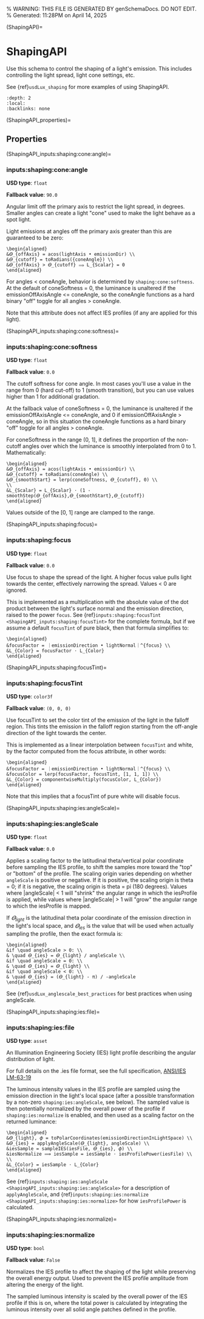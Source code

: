 % WARNING: THIS FILE IS GENERATED BY genSchemaDocs. DO NOT EDIT.
% Generated: 11:28PM on April 14, 2025


(ShapingAPI)=
# ShapingAPI

Use this schema to control the shaping of a light's
emission. This includes controlling the light spread, light cone settings, etc.

See {ref}`usdLux_shaping` for more examples of using ShapingAPI.

```{contents}
:depth: 2
:local:
:backlinks: none
```

(ShapingAPI_properties)=

## Properties

(ShapingAPI_inputs:shaping:cone:angle)=

### inputs:shaping:cone:angle

**USD type**: `float`

**Fallback value**: `90.0`

Angular limit off the primary axis to restrict 
the light spread, in degrees. Smaller angles can create a light "cone" used to
make the light behave as a spot light. 

Light emissions at angles off the primary axis greater than this are
guaranteed to be zero:

```{math}
\begin{aligned} 
&𝛳_{offAxis} = acos(lightAxis • emissionDir) \\
&𝛳_{cutoff} = toRadians({coneAngle}) \\
&𝛳_{offAxis} > 𝛳_{cutoff} ⟹ L_{Scalar} = 0
\end{aligned} 
```
For angles < coneAngle, behavior is determined by `shaping:cone:softness`.
At the default of coneSoftness = 0, the luminance is unaltered if the 
emissionOffAxisAngle <= coneAngle, so the coneAngle functions as a hard binary 
"off" toggle for all angles > coneAngle.

Note that this attribute does not affect IES profiles (if any are applied for 
this light). 


(ShapingAPI_inputs:shaping:cone:softness)=

### inputs:shaping:cone:softness

**USD type**: `float`

**Fallback value**: `0.0`

The cutoff softness for cone angle. In most 
cases you'll use a value in the range from 0 (hard cut-off) to 1 (smooth 
transition), but you can use values higher than 1 for additional gradation. 

At the fallback value of coneSoftness = 0, the luminance is unaltered if the
emissionOffAxisAngle <= coneAngle, and 0 if emissionOffAxisAngle > coneAngle, 
so in this situation the coneAngle functions as a hard binary "off" toggle for 
all angles > coneAngle.

For coneSoftness in the range (0, 1], it defines the proportion of the
non-cutoff angles over which the luminance is smoothly interpolated from
0 to 1. Mathematically:

```{math}
\begin{aligned} 
&𝛳_{offAxis} = acos(lightAxis • emissionDir) \\
&𝛳_{cutoff} = toRadians(coneAngle) \\
&𝛳_{smoothStart} = lerp(coneSoftness, 𝛳_{cutoff}, 0) \\
\\
&L_{Scalar} = L_{Scalar} ⋅ (1 - smoothStep(𝛳_{offAxis},𝛳_{smoothStart},𝛳_{cutoff})
\end{aligned} 
```

Values outside of the [0, 1] range are clamped to the range.


(ShapingAPI_inputs:shaping:focus)=

### inputs:shaping:focus

**USD type**: `float`

**Fallback value**: `0.0`

Use focus to shape the spread of the light. 
A higher focus value pulls light towards the center, effectively narrowing the
spread. Values < 0 are ignored.

This is implemented as a multiplication with the absolute value of the dot 
product between the light's surface normal and the emission direction, raised to 
the power `focus`. See {ref}`inputs:shaping:focusTint <ShapingAPI_inputs:shaping:focusTint>`
for the complete formula, but if we assume a default `focusTint` of pure black, 
then that formula simplifies to:

```{math}
\begin{aligned} 
&focusFactor = ｜emissionDirection • lightNormal｜^{focus} \\
&L_{Color} = focusFactor ⋅ L_{Color}
\end{aligned} 
```


(ShapingAPI_inputs:shaping:focusTint)=

### inputs:shaping:focusTint

**USD type**: `color3f`

**Fallback value**: `(0, 0, 0)`

Use focusTint to set the color tint of the
emission of the light in the falloff region. This tints the emission in the 
falloff region starting from the off-angle direction of the light towards the 
center.

This is implemented as a linear interpolation between `focusTint` and
white, by the factor computed from the focus attribute, in other words:

```{math}
\begin{aligned} 
&focusFactor = ｜emissionDirection • lightNormal｜^{focus} \\
&focusColor = lerp(focusFactor, focusTint, [1, 1, 1]) \\
&L_{Color} = componentwiseMultiply(focusColor, L_{Color}) 
\end{aligned}
```

Note that this implies that a focusTint of pure white will disable
focus.


(ShapingAPI_inputs:shaping:ies:angleScale)=

### inputs:shaping:ies:angleScale

**USD type**: `float`

**Fallback value**: `0.0`

Applies a scaling factor to the latitudinal 
theta/vertical polar coordinate before sampling the IES profile, to shift the 
samples more toward the "top" or "bottom" of the profile. The scaling origin 
varies depending on whether `angleScale` is positive or negative.  If it is
positive, the scaling origin is theta = 0; if it is negative, the scaling origin 
is theta = pi (180 degrees).  Values where |angleScale| < 1 will "shrink" the 
angular range in which the iesProfile is applied, while values where 
|angleScale| > 1 will "grow" the angular range to which the iesProfile is mapped.

If <i>𝛳<sub>light</sub></i> is the latitudinal theta polar coordinate of the 
emission direction in the light's local space, and <em>𝛳<sub>ies</sub></em> is 
the value that will be used when actually sampling the profile, then the exact 
formula is:

```{math}
\begin{aligned}
&if \quad angleScale > 0: \\
& \quad 𝛳_{ies} = 𝛳_{light} / angleScale \\
&if \quad angleScale = 0: \\
& \quad 𝛳_{ies} = 𝛳_{light} \\
&if \quad angleScale < 0: \\
& \quad 𝛳_{ies} = (𝛳_{light} - π) / -angleScale
\end{aligned}
```

See {ref}`usdLux_anglescale_best_practices` for best practices when using 
angleScale.



(ShapingAPI_inputs:shaping:ies:file)=

### inputs:shaping:ies:file

**USD type**: `asset`

An Illumination Engineering Society (IES) light
profile describing the angular distribution of light.

For full details on the .ies file format, see the full specification,
[ANSI/IES LM-63-19](https://store.ies.org/product/lm-63-19-approved-method-ies-standard-file-format-for-the-electronic-transfer-of-photometric-data-and-related-information/)

The luminous intensity values in the IES profile are sampled using the emission 
direction in the light's local space (after a possible transformation by a 
non-zero `shaping:ies:angleScale`, see below). The sampled value is then 
potentially normalized by the overall power of the profile if 
`shaping:ies:normalize` is enabled, and then used as a scaling factor on the 
returned luminance:

```{math}
\begin{aligned}
&𝛳_{light}, 𝜙 = toPolarCoordinates(emissionDirectionInLightSpace) \\
&𝛳_{ies} = applyAngleScale(𝛳_{light}, angleScale) \\
&iesSample = sampleIES(iesFile, 𝛳_{ies}, 𝜙) \\
&iesNormalize ⟹ iesSample = iesSample ⋅ iesProfilePower(iesFile) \\
\\
&L_{Color} = iesSample ⋅ L_{Color}
\end{aligned}
```

See {ref}`inputs:shaping:ies:angleScale <ShapingAPI_inputs:shaping:ies:angleScale>`
for a description of `applyAngleScale`, and 
{ref}`inputs:shaping:ies:normalize <ShapingAPI_inputs:shaping:ies:normalize>` 
for how `iesProfilePower` is calculated.


(ShapingAPI_inputs:shaping:ies:normalize)=

### inputs:shaping:ies:normalize

**USD type**: `bool`

**Fallback value**: `False`

Normalizes the IES profile to affect
the shaping of the light while preserving the overall energy output.
Used to prevent the IES profile amplitude from altering the energy of the light.

The sampled luminous intensity is scaled by the overall power of the
IES profile if this is on, where the total power is calculated by
integrating the luminous intensity over all solid angle patches
defined in the profile.

